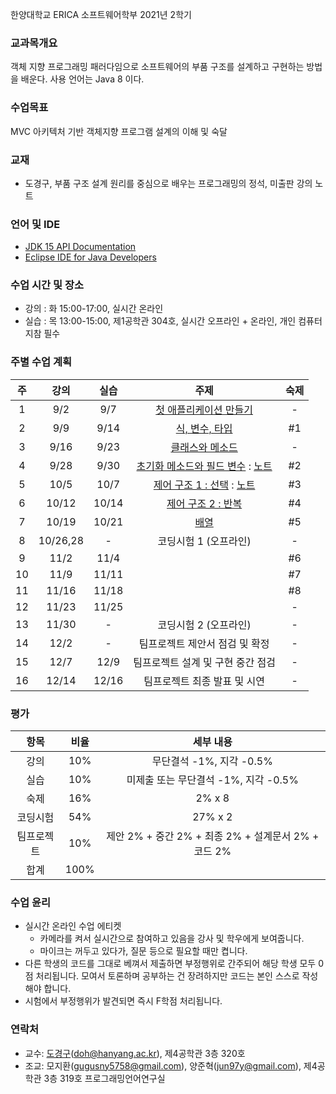 한양대학교 ERICA 소프트웨어학부 2021년 2학기

### 교과목개요

객체 지향 프로그래밍 패러다임으로 소프트웨어의 부품 구조를 설계하고 구현하는 방법을 배운다.
사용 언어는 Java 8 이다.

### 수업목표

MVC 아키텍처 기반 객체지향 프로그램 설계의 이해 및 숙달

### 교재
- 도경구, 부품 구조 설계 원리를 중심으로 배우는 프로그래밍의 정석, 미출판 강의 노트

### 언어 및 IDE
- [JDK 15 API Documentation](https://docs.oracle.com/en/java/javase/15/docs/api/index.html)
- [Eclipse IDE for Java Developers](https://www.eclipse.org/downloads/)

### 수업 시간 및 장소

- 강의 : 화 15:00-17:00, 실시간 온라인 
- 실습 : 목 13:00-15:00, 제1공학관 304호, 실시간 오프라인 + 온라인, 개인 컴퓨터 지참 필수


### 주별 수업 계획

| 주 | 강의 | 실습 | 주제 |  숙제 |
|:----:|:-----:|:-----:|:-----:|:-----:|
|  1 | 9/2 | 9/7 | [첫 애플리케이션 만들기](notes/lecture01.pdf)  |  - |
|  2 | 9/9 | 9/14 | [식, 변수, 타입](notes/lecture02.pdf) | #1 |
|  3 | 9/16 | 9/23 |[클래스와 메소드](notes/lecture03.pdf) |  - |
|  4 | 9/28 | 9/30 | [초기화 메소드와 필드 변수](notes/lecture04.pdf) : [노트](notes/notes04.md) |  #2 |
|  5 | 10/5 | 10/7 | [제어 구조 1 : 선택](notes/lecture05.pdf) : [노트](notes/notes05.md)|  #3 |
|  6 | 10/12 | 10/14 | [제어 구조 2 : 반복]() |  #4 |
|  7 | 10/19 | 10/21 | [배열]() |  #5 |
|  8 | 10/26,28 | - | 코딩시험 1 (오프라인) | - |
|  9 | 11/2 | 11/4 |  |  #6 |
| 10 | 11/9 | 11/11 |  | #7 |
| 11 | 11/16 | 11/18 |  | #8 |
| 12 | 11/23 | 11/25 |  | - |
| 13 | 11/30 | - | 코딩시험 2 (오프라인) | - |
| 14 | 12/2 | - | 팀프로젝트 제안서 점검 및 확정 | - |
| 15 | 12/7 | 12/9 | 팀프로젝트 설계 및 구현 중간 점검 | - |
| 16 | 12/14 | 12/16 | 팀프로젝트 최종 발표 및 시연 | - |

### 평가

| 항목 | 비율 | 세부 내용 |
|:---:|:---:|:---:|
| 강의 | 10% | 무단결석 -1%, 지각 -0.5% |
| 실습 | 10% | 미제출 또는 무단결석 -1%, 지각 -0.5% |
| 숙제 | 16% | 2% x 8 |
| 코딩시험 | 54% | 27% x 2 |
| 팀프로젝트 | 10% | 제안 2% + 중간 2% + 최종 2% + 설계문서 2% + 코드 2% |
| 합계 | 100% |  |

### 수업 윤리

- 실시간 온라인 수업 에티켓 
  - 카메라를 켜서 실시간으로 참여하고 있음을 강사 및 학우에게 보여줍니다.
  - 마이크는 꺼두고 있다가, 질문 등으로 필요할 때만 켭니다.
- 다른 학생의 코드를 그대로 베껴서 제출하면 부정행위로 간주되어 해당 학생 모두 0점 처리됩니다. 모여서 토론하며 공부하는 건 장려하지만 코드는 본인 스스로 작성해야 합니다.
- 시험에서 부정행위가 발견되면 즉시 F학점 처리됩니다.

### 연락처

- 교수: [도경구](http://doggzone.github.io/home)(doh@hanyang.ac.kr), 제4공학관 3층 320호
- 조교: 모지환(gugusny5758@gmail.com), 양준혁(jun97y@gmail.com), 제4공학관 3층 319호 프로그래밍언어연구실

